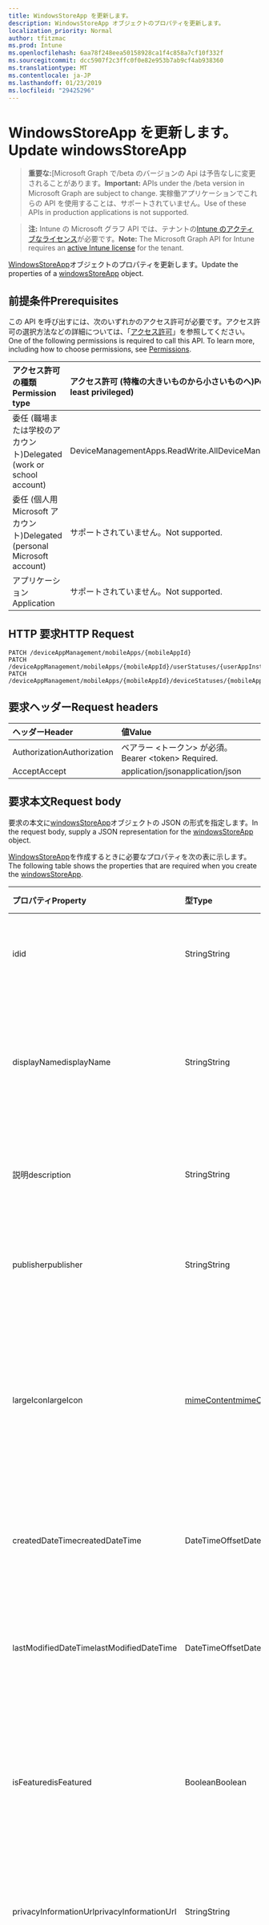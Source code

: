 ```yaml
---
title: WindowsStoreApp を更新します。
description: WindowsStoreApp オブジェクトのプロパティを更新します。
localization_priority: Normal
author: tfitzmac
ms.prod: Intune
ms.openlocfilehash: 6aa78f248eea50158928ca1f4c858a7cf10f332f
ms.sourcegitcommit: dcc5907f2c3ffc0f0e82e953b7ab9cf4ab938360
ms.translationtype: MT
ms.contentlocale: ja-JP
ms.lasthandoff: 01/23/2019
ms.locfileid: "29425296"
---
```

# <a name="update-windowsstoreapp"></a><span data-ttu-id="90635-103">WindowsStoreApp を更新します。</span><span class="sxs-lookup"><span data-stu-id="90635-103">Update windowsStoreApp</span></span>

> <span data-ttu-id="90635-104">**重要な:**[Microsoft Graph で/beta のバージョンの Api は予告なしに変更されることがあります。</span><span class="sxs-lookup"><span data-stu-id="90635-104">**Important:** APIs under the /beta version in Microsoft Graph are subject to change.</span></span> <span data-ttu-id="90635-105">実稼働アプリケーションでこれらの API を使用することは、サポートされていません。</span><span class="sxs-lookup"><span data-stu-id="90635-105">Use of these APIs in production applications is not supported.</span></span>

> <span data-ttu-id="90635-106">**注:** Intune の Microsoft グラフ API では、テナントの[Intune のアクティブなライセンス](https://go.microsoft.com/fwlink/?linkid=839381)が必要です。</span><span class="sxs-lookup"><span data-stu-id="90635-106">**Note:** The Microsoft Graph API for Intune requires an [active Intune license](https://go.microsoft.com/fwlink/?linkid=839381) for the tenant.</span></span>

<span data-ttu-id="90635-107">[WindowsStoreApp](../resources/intune-apps-windowsstoreapp.md)オブジェクトのプロパティを更新します。</span><span class="sxs-lookup"><span data-stu-id="90635-107">Update the properties of a [windowsStoreApp](../resources/intune-apps-windowsstoreapp.md) object.</span></span>

## <a name="prerequisites"></a><span data-ttu-id="90635-108">前提条件</span><span class="sxs-lookup"><span data-stu-id="90635-108">Prerequisites</span></span>
<span data-ttu-id="90635-p102">この API を呼び出すには、次のいずれかのアクセス許可が必要です。アクセス許可の選択方法などの詳細については、「[アクセス許可](/concepts/permissions-reference.md)」を参照してください。</span><span class="sxs-lookup"><span data-stu-id="90635-p102">One of the following permissions is required to call this API. To learn more, including how to choose permissions, see [Permissions](/concepts/permissions-reference.md).</span></span>

|<span data-ttu-id="90635-111">アクセス許可の種類</span><span class="sxs-lookup"><span data-stu-id="90635-111">Permission type</span></span>|<span data-ttu-id="90635-112">アクセス許可 (特権の大きいものから小さいものへ)</span><span class="sxs-lookup"><span data-stu-id="90635-112">Permissions (from most to least privileged)</span></span>|
|:---|:---|
|<span data-ttu-id="90635-113">委任 (職場または学校のアカウント)</span><span class="sxs-lookup"><span data-stu-id="90635-113">Delegated (work or school account)</span></span>|<span data-ttu-id="90635-114">DeviceManagementApps.ReadWrite.All</span><span class="sxs-lookup"><span data-stu-id="90635-114">DeviceManagementApps.ReadWrite.All</span></span>|
|<span data-ttu-id="90635-115">委任 (個人用 Microsoft アカウント)</span><span class="sxs-lookup"><span data-stu-id="90635-115">Delegated (personal Microsoft account)</span></span>|<span data-ttu-id="90635-116">サポートされていません。</span><span class="sxs-lookup"><span data-stu-id="90635-116">Not supported.</span></span>|
|<span data-ttu-id="90635-117">アプリケーション</span><span class="sxs-lookup"><span data-stu-id="90635-117">Application</span></span>|<span data-ttu-id="90635-118">サポートされていません。</span><span class="sxs-lookup"><span data-stu-id="90635-118">Not supported.</span></span>|

## <a name="http-request"></a><span data-ttu-id="90635-119">HTTP 要求</span><span class="sxs-lookup"><span data-stu-id="90635-119">HTTP Request</span></span>
<!-- {
  "blockType": "ignored"
}
-->
``` http
PATCH /deviceAppManagement/mobileApps/{mobileAppId}
PATCH /deviceAppManagement/mobileApps/{mobileAppId}/userStatuses/{userAppInstallStatusId}/app
PATCH /deviceAppManagement/mobileApps/{mobileAppId}/deviceStatuses/{mobileAppInstallStatusId}/app
```

## <a name="request-headers"></a><span data-ttu-id="90635-120">要求ヘッダー</span><span class="sxs-lookup"><span data-stu-id="90635-120">Request headers</span></span>
|<span data-ttu-id="90635-121">ヘッダー</span><span class="sxs-lookup"><span data-stu-id="90635-121">Header</span></span>|<span data-ttu-id="90635-122">値</span><span class="sxs-lookup"><span data-stu-id="90635-122">Value</span></span>|
|:---|:---|
|<span data-ttu-id="90635-123">Authorization</span><span class="sxs-lookup"><span data-stu-id="90635-123">Authorization</span></span>|<span data-ttu-id="90635-124">ベアラー &lt;トークン&gt; が必須。</span><span class="sxs-lookup"><span data-stu-id="90635-124">Bearer &lt;token&gt; Required.</span></span>|
|<span data-ttu-id="90635-125">Accept</span><span class="sxs-lookup"><span data-stu-id="90635-125">Accept</span></span>|<span data-ttu-id="90635-126">application/json</span><span class="sxs-lookup"><span data-stu-id="90635-126">application/json</span></span>|

## <a name="request-body"></a><span data-ttu-id="90635-127">要求本文</span><span class="sxs-lookup"><span data-stu-id="90635-127">Request body</span></span>
<span data-ttu-id="90635-128">要求の本文に[windowsStoreApp](../resources/intune-apps-windowsstoreapp.md)オブジェクトの JSON の形式を指定します。</span><span class="sxs-lookup"><span data-stu-id="90635-128">In the request body, supply a JSON representation for the [windowsStoreApp](../resources/intune-apps-windowsstoreapp.md) object.</span></span>

<span data-ttu-id="90635-129">[WindowsStoreApp](../resources/intune-apps-windowsstoreapp.md)を作成するときに必要なプロパティを次の表に示します。</span><span class="sxs-lookup"><span data-stu-id="90635-129">The following table shows the properties that are required when you create the [windowsStoreApp](../resources/intune-apps-windowsstoreapp.md).</span></span>

|<span data-ttu-id="90635-130">プロパティ</span><span class="sxs-lookup"><span data-stu-id="90635-130">Property</span></span>|<span data-ttu-id="90635-131">型</span><span class="sxs-lookup"><span data-stu-id="90635-131">Type</span></span>|<span data-ttu-id="90635-132">説明</span><span class="sxs-lookup"><span data-stu-id="90635-132">Description</span></span>|
|:---|:---|:---|
|<span data-ttu-id="90635-133">id</span><span class="sxs-lookup"><span data-stu-id="90635-133">id</span></span>|<span data-ttu-id="90635-134">String</span><span class="sxs-lookup"><span data-stu-id="90635-134">String</span></span>|<span data-ttu-id="90635-135">エンティティのキー。</span><span class="sxs-lookup"><span data-stu-id="90635-135">Key of the entity.</span></span> <span data-ttu-id="90635-136">[mobileApp](../resources/intune-apps-mobileapp.md) から継承します</span><span class="sxs-lookup"><span data-stu-id="90635-136">Inherited from [mobileApp](../resources/intune-apps-mobileapp.md)</span></span>|
|<span data-ttu-id="90635-137">displayName</span><span class="sxs-lookup"><span data-stu-id="90635-137">displayName</span></span>|<span data-ttu-id="90635-138">String</span><span class="sxs-lookup"><span data-stu-id="90635-138">String</span></span>|<span data-ttu-id="90635-139">管理者が提供またはインポートしたアプリのタイトル。</span><span class="sxs-lookup"><span data-stu-id="90635-139">The admin provided or imported title of the app.</span></span> <span data-ttu-id="90635-140">[mobileApp](../resources/intune-apps-mobileapp.md) から継承します</span><span class="sxs-lookup"><span data-stu-id="90635-140">Inherited from [mobileApp](../resources/intune-apps-mobileapp.md)</span></span>|
|<span data-ttu-id="90635-141">説明</span><span class="sxs-lookup"><span data-stu-id="90635-141">description</span></span>|<span data-ttu-id="90635-142">String</span><span class="sxs-lookup"><span data-stu-id="90635-142">String</span></span>|<span data-ttu-id="90635-143">アプリの説明。</span><span class="sxs-lookup"><span data-stu-id="90635-143">The description of the app.</span></span> <span data-ttu-id="90635-144">[mobileApp](../resources/intune-apps-mobileapp.md) から継承します</span><span class="sxs-lookup"><span data-stu-id="90635-144">Inherited from [mobileApp](../resources/intune-apps-mobileapp.md)</span></span>|
|<span data-ttu-id="90635-145">publisher</span><span class="sxs-lookup"><span data-stu-id="90635-145">publisher</span></span>|<span data-ttu-id="90635-146">String</span><span class="sxs-lookup"><span data-stu-id="90635-146">String</span></span>|<span data-ttu-id="90635-147">アプリの発行元。</span><span class="sxs-lookup"><span data-stu-id="90635-147">The publisher of the app.</span></span> <span data-ttu-id="90635-148">[mobileApp](../resources/intune-apps-mobileapp.md) から継承します</span><span class="sxs-lookup"><span data-stu-id="90635-148">Inherited from [mobileApp](../resources/intune-apps-mobileapp.md)</span></span>|
|<span data-ttu-id="90635-149">largeIcon</span><span class="sxs-lookup"><span data-stu-id="90635-149">largeIcon</span></span>|[<span data-ttu-id="90635-150">mimeContent</span><span class="sxs-lookup"><span data-stu-id="90635-150">mimeContent</span></span>](../resources/intune-shared-mimecontent.md)|<span data-ttu-id="90635-151">アプリの詳細に表示され、アイコンのアップロードに使用される大きなアイコン。</span><span class="sxs-lookup"><span data-stu-id="90635-151">The large icon, to be displayed in the app details and used for upload of the icon.</span></span> <span data-ttu-id="90635-152">[mobileApp](../resources/intune-apps-mobileapp.md) から継承します</span><span class="sxs-lookup"><span data-stu-id="90635-152">Inherited from [mobileApp](../resources/intune-apps-mobileapp.md)</span></span>|
|<span data-ttu-id="90635-153">createdDateTime</span><span class="sxs-lookup"><span data-stu-id="90635-153">createdDateTime</span></span>|<span data-ttu-id="90635-154">DateTimeOffset</span><span class="sxs-lookup"><span data-stu-id="90635-154">DateTimeOffset</span></span>|<span data-ttu-id="90635-155">アプリが作成された日時。</span><span class="sxs-lookup"><span data-stu-id="90635-155">The date and time the app was created.</span></span> <span data-ttu-id="90635-156">[mobileApp](../resources/intune-apps-mobileapp.md) から継承します</span><span class="sxs-lookup"><span data-stu-id="90635-156">Inherited from [mobileApp](../resources/intune-apps-mobileapp.md)</span></span>|
|<span data-ttu-id="90635-157">lastModifiedDateTime</span><span class="sxs-lookup"><span data-stu-id="90635-157">lastModifiedDateTime</span></span>|<span data-ttu-id="90635-158">DateTimeOffset</span><span class="sxs-lookup"><span data-stu-id="90635-158">DateTimeOffset</span></span>|<span data-ttu-id="90635-159">アプリが最後に変更された日時。</span><span class="sxs-lookup"><span data-stu-id="90635-159">The date and time the app was last modified.</span></span> <span data-ttu-id="90635-160">[mobileApp](../resources/intune-apps-mobileapp.md) から継承します</span><span class="sxs-lookup"><span data-stu-id="90635-160">Inherited from [mobileApp](../resources/intune-apps-mobileapp.md)</span></span>|
|<span data-ttu-id="90635-161">isFeatured</span><span class="sxs-lookup"><span data-stu-id="90635-161">isFeatured</span></span>|<span data-ttu-id="90635-162">Boolean</span><span class="sxs-lookup"><span data-stu-id="90635-162">Boolean</span></span>|<span data-ttu-id="90635-163">アプリが管理者のおすすめとしてマークされたかどうかを示す値。[mobileApp](../resources/intune-apps-mobileapp.md) から継承します</span><span class="sxs-lookup"><span data-stu-id="90635-163">The value indicating whether the app is marked as featured by the admin. Inherited from [mobileApp](../resources/intune-apps-mobileapp.md)</span></span>|
|<span data-ttu-id="90635-164">privacyInformationUrl</span><span class="sxs-lookup"><span data-stu-id="90635-164">privacyInformationUrl</span></span>|<span data-ttu-id="90635-165">String</span><span class="sxs-lookup"><span data-stu-id="90635-165">String</span></span>|<span data-ttu-id="90635-166">プライバシーに関する声明の URL。</span><span class="sxs-lookup"><span data-stu-id="90635-166">The privacy statement Url.</span></span> <span data-ttu-id="90635-167">[mobileApp](../resources/intune-apps-mobileapp.md) から継承します</span><span class="sxs-lookup"><span data-stu-id="90635-167">Inherited from [mobileApp](../resources/intune-apps-mobileapp.md)</span></span>|
|<span data-ttu-id="90635-168">informationUrl</span><span class="sxs-lookup"><span data-stu-id="90635-168">informationUrl</span></span>|<span data-ttu-id="90635-169">String</span><span class="sxs-lookup"><span data-stu-id="90635-169">String</span></span>|<span data-ttu-id="90635-170">詳細情報の URL。</span><span class="sxs-lookup"><span data-stu-id="90635-170">The more information Url.</span></span> <span data-ttu-id="90635-171">[mobileApp](../resources/intune-apps-mobileapp.md) から継承します</span><span class="sxs-lookup"><span data-stu-id="90635-171">Inherited from [mobileApp](../resources/intune-apps-mobileapp.md)</span></span>|
|<span data-ttu-id="90635-172">owner</span><span class="sxs-lookup"><span data-stu-id="90635-172">owner</span></span>|<span data-ttu-id="90635-173">String</span><span class="sxs-lookup"><span data-stu-id="90635-173">String</span></span>|<span data-ttu-id="90635-174">アプリの所有者。</span><span class="sxs-lookup"><span data-stu-id="90635-174">The owner of the app.</span></span> <span data-ttu-id="90635-175">[mobileApp](../resources/intune-apps-mobileapp.md) から継承します</span><span class="sxs-lookup"><span data-stu-id="90635-175">Inherited from [mobileApp](../resources/intune-apps-mobileapp.md)</span></span>|
|<span data-ttu-id="90635-176">developer</span><span class="sxs-lookup"><span data-stu-id="90635-176">developer</span></span>|<span data-ttu-id="90635-177">String</span><span class="sxs-lookup"><span data-stu-id="90635-177">String</span></span>|<span data-ttu-id="90635-178">アプリの開発者。</span><span class="sxs-lookup"><span data-stu-id="90635-178">The developer of the app.</span></span> <span data-ttu-id="90635-179">[mobileApp](../resources/intune-apps-mobileapp.md) から継承します</span><span class="sxs-lookup"><span data-stu-id="90635-179">Inherited from [mobileApp](../resources/intune-apps-mobileapp.md)</span></span>|
|<span data-ttu-id="90635-180">notes</span><span class="sxs-lookup"><span data-stu-id="90635-180">notes</span></span>|<span data-ttu-id="90635-181">String</span><span class="sxs-lookup"><span data-stu-id="90635-181">String</span></span>|<span data-ttu-id="90635-182">アプリ用のメモ。</span><span class="sxs-lookup"><span data-stu-id="90635-182">Notes for the app.</span></span> <span data-ttu-id="90635-183">[mobileApp](../resources/intune-apps-mobileapp.md) から継承します</span><span class="sxs-lookup"><span data-stu-id="90635-183">Inherited from [mobileApp](../resources/intune-apps-mobileapp.md)</span></span>|
|<span data-ttu-id="90635-184">uploadState</span><span class="sxs-lookup"><span data-stu-id="90635-184">uploadState</span></span>|<span data-ttu-id="90635-185">Int32</span><span class="sxs-lookup"><span data-stu-id="90635-185">Int32</span></span>|<span data-ttu-id="90635-186">アップロードの状態です。</span><span class="sxs-lookup"><span data-stu-id="90635-186">The upload state.</span></span> <span data-ttu-id="90635-187">[mobileApp](../resources/intune-apps-mobileapp.md) から継承します</span><span class="sxs-lookup"><span data-stu-id="90635-187">Inherited from [mobileApp](../resources/intune-apps-mobileapp.md)</span></span>|
|<span data-ttu-id="90635-188">publishingState</span><span class="sxs-lookup"><span data-stu-id="90635-188">publishingState</span></span>|[<span data-ttu-id="90635-189">mobileAppPublishingState</span><span class="sxs-lookup"><span data-stu-id="90635-189">mobileAppPublishingState</span></span>](../resources/intune-apps-mobileapppublishingstate.md)|<span data-ttu-id="90635-190">アプリの発行の状態。</span><span class="sxs-lookup"><span data-stu-id="90635-190">The publishing state for the app.</span></span> <span data-ttu-id="90635-191">アプリが発行されていない限り、アプリを割り当てることができません。</span><span class="sxs-lookup"><span data-stu-id="90635-191">The app cannot be assigned unless the app is published.</span></span> <span data-ttu-id="90635-192">[MobileApp](../resources/intune-apps-mobileapp.md)から継承されます。</span><span class="sxs-lookup"><span data-stu-id="90635-192">Inherited from [mobileApp](../resources/intune-apps-mobileapp.md).</span></span> <span data-ttu-id="90635-193">可能な値は、`notPublished`、`processing`、`published` です。</span><span class="sxs-lookup"><span data-stu-id="90635-193">Possible values are: `notPublished`, `processing`, `published`.</span></span>|
|<span data-ttu-id="90635-194">isAssigned</span><span class="sxs-lookup"><span data-stu-id="90635-194">isAssigned</span></span>|<span data-ttu-id="90635-195">Boolean</span><span class="sxs-lookup"><span data-stu-id="90635-195">Boolean</span></span>|<span data-ttu-id="90635-196">アプリケーションが少なくとも 1 つのグループに割り当てられているかどうかを示す値です。</span><span class="sxs-lookup"><span data-stu-id="90635-196">The value indicating whether the app is assigned to at least one group.</span></span> <span data-ttu-id="90635-197">[mobileApp](../resources/intune-apps-mobileapp.md) から継承します</span><span class="sxs-lookup"><span data-stu-id="90635-197">Inherited from [mobileApp](../resources/intune-apps-mobileapp.md)</span></span>|
|<span data-ttu-id="90635-198">roleScopeTagIds</span><span class="sxs-lookup"><span data-stu-id="90635-198">roleScopeTagIds</span></span>|<span data-ttu-id="90635-199">String コレクション</span><span class="sxs-lookup"><span data-stu-id="90635-199">String collection</span></span>|<span data-ttu-id="90635-200">このモバイル アプリケーションのスコープのタグ id の一覧です。</span><span class="sxs-lookup"><span data-stu-id="90635-200">List of scope tag ids for this mobile app.</span></span> <span data-ttu-id="90635-201">[mobileApp](../resources/intune-apps-mobileapp.md) から継承します</span><span class="sxs-lookup"><span data-stu-id="90635-201">Inherited from [mobileApp](../resources/intune-apps-mobileapp.md)</span></span>|
|<span data-ttu-id="90635-202">appStoreUrl</span><span class="sxs-lookup"><span data-stu-id="90635-202">appStoreUrl</span></span>|<span data-ttu-id="90635-203">String</span><span class="sxs-lookup"><span data-stu-id="90635-203">String</span></span>|<span data-ttu-id="90635-204">Windows アプリケーション ストアの URL です。</span><span class="sxs-lookup"><span data-stu-id="90635-204">The Windows app store URL.</span></span>|



## <a name="response"></a><span data-ttu-id="90635-205">応答</span><span class="sxs-lookup"><span data-stu-id="90635-205">Response</span></span>
<span data-ttu-id="90635-206">かどうかは成功すると、このメソッドが返されます、`200 OK`応答コードおよび応答の本文に更新された[windowsStoreApp](../resources/intune-apps-windowsstoreapp.md)オブジェクトです。</span><span class="sxs-lookup"><span data-stu-id="90635-206">If successful, this method returns a `200 OK` response code and an updated [windowsStoreApp](../resources/intune-apps-windowsstoreapp.md) object in the response body.</span></span>

## <a name="example"></a><span data-ttu-id="90635-207">例</span><span class="sxs-lookup"><span data-stu-id="90635-207">Example</span></span>

### <a name="request"></a><span data-ttu-id="90635-208">要求</span><span class="sxs-lookup"><span data-stu-id="90635-208">Request</span></span>
<span data-ttu-id="90635-209">以下は、要求の例です。</span><span class="sxs-lookup"><span data-stu-id="90635-209">Here is an example of the request.</span></span>
``` http
PATCH https://graph.microsoft.com/beta/deviceAppManagement/mobileApps/{mobileAppId}
Content-type: application/json
Content-length: 741

{
  "@odata.type": "#microsoft.graph.windowsStoreApp",
  "displayName": "Display Name value",
  "description": "Description value",
  "publisher": "Publisher value",
  "largeIcon": {
    "@odata.type": "microsoft.graph.mimeContent",
    "type": "Type value",
    "value": "dmFsdWU="
  },
  "isFeatured": true,
  "privacyInformationUrl": "https://example.com/privacyInformationUrl/",
  "informationUrl": "https://example.com/informationUrl/",
  "owner": "Owner value",
  "developer": "Developer value",
  "notes": "Notes value",
  "uploadState": 11,
  "publishingState": "processing",
  "isAssigned": true,
  "roleScopeTagIds": [
    "Role Scope Tag Ids value"
  ],
  "appStoreUrl": "https://example.com/appStoreUrl/"
}
```

### <a name="response"></a><span data-ttu-id="90635-210">応答</span><span class="sxs-lookup"><span data-stu-id="90635-210">Response</span></span>
<span data-ttu-id="90635-p119">以下は、応答の例です。注:簡潔にするために、ここに示す応答オブジェクトは切り詰められている場合があります。すべてのプロパティは実際の呼び出しから返されます。</span><span class="sxs-lookup"><span data-stu-id="90635-p119">Here is an example of the response. Note: The response object shown here may be truncated for brevity. All of the properties will be returned from an actual call.</span></span>
``` http
HTTP/1.1 200 OK
Content-Type: application/json
Content-Length: 913

{
  "@odata.type": "#microsoft.graph.windowsStoreApp",
  "id": "fd4a5f8a-5f8a-fd4a-8a5f-4afd8a5f4afd",
  "displayName": "Display Name value",
  "description": "Description value",
  "publisher": "Publisher value",
  "largeIcon": {
    "@odata.type": "microsoft.graph.mimeContent",
    "type": "Type value",
    "value": "dmFsdWU="
  },
  "createdDateTime": "2017-01-01T00:02:43.5775965-08:00",
  "lastModifiedDateTime": "2017-01-01T00:00:35.1329464-08:00",
  "isFeatured": true,
  "privacyInformationUrl": "https://example.com/privacyInformationUrl/",
  "informationUrl": "https://example.com/informationUrl/",
  "owner": "Owner value",
  "developer": "Developer value",
  "notes": "Notes value",
  "uploadState": 11,
  "publishingState": "processing",
  "isAssigned": true,
  "roleScopeTagIds": [
    "Role Scope Tag Ids value"
  ],
  "appStoreUrl": "https://example.com/appStoreUrl/"
}
```




